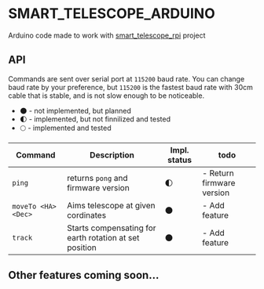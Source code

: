 # SMART_TELESCOPE_ARDUINO

Arduino code made to work with [smart_telescope_rpi](https://github.com/Egorpr0/smart_telescope_rpi) project

## API

Commands are sent over serial port at `115200` baud rate.
You can change baud rate by your preference, but `115200` is the fastest baud rate with 30cm cable that is stable, and is not slow enough to be noticeable.

- :new_moon: - not implemented, but planned
- :first_quarter_moon: - implemented, but not finnilized and tested
- :full_moon: - implemented and tested

| Command | Description | Impl. status | todo |
| ----------- | ----------- | ----------- | ----------- |
| `ping` | returns `pong` and firmware version | :first_quarter_moon: | - Return firmware version |
| `moveTo <HA> <Dec>` | Aims telescope at given cordinates | :new_moon: | - Add feature|
| `track` | Starts compensating for earth rotation at set position | :new_moon: | - Add feature|

## Other features coming soon...